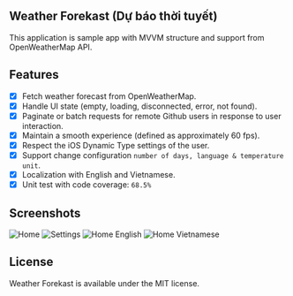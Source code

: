 ## Weather Forekast (Dự báo thời tuyết)
This application is sample app with MVVM structure and support from OpenWeatherMap API.

## Features
 - [x] Fetch weather forecast from OpenWeatherMap.
 - [x] Handle UI state (empty, loading, disconnected, error, not found).
 - [x] Paginate or batch requests for remote Github users in response to user interaction.
 - [x] Maintain a smooth experience (defined as approximately 60 fps).
 - [x] Respect the iOS Dynamic Type settings of the user.
 - [x] Support change configuration `number of days, language & temperature unit`.
 - [x] Localization with English and Vietnamese.
 - [x] Unit test with code coverage: `68.5%`

## Screenshots
![Home](./Screenshots/home.png) ![Settings](./Screenshots/settings.png) ![Home English](./Screenshots/home-en.png) ![Home Vietnamese](./Screenshots/home-vi.png)

## License
Weather Forekast is available under the MIT license.